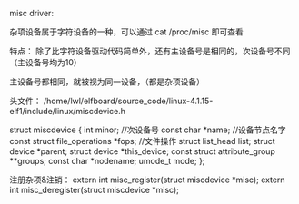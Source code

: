 misc driver:

杂项设备属于字符设备的一种，可以通过 cat /proc/misc  即可查看

特点： 除了比字符设备驱动代码简单外，还有主设备号是相同的，次设备号不同（主设备号均为10）

主设备号都相同，就被视为同一设备，（都是杂项设备）

头文件：
/home/lwl/elfboard/source_code/linux-4.1.15-elf1/include/linux/miscdevice.h

struct miscdevice  {
	int minor;    //次设备号
	const char *name;  //设备节点名字
	const struct file_operations *fops;  //文件操作
	struct list_head list;
	struct device *parent;
	struct device *this_device;
	const struct attribute_group **groups;
	const char *nodename;
	umode_t mode;
};

注册杂项&注销：
extern int misc_register(struct miscdevice *misc);
extern int misc_deregister(struct miscdevice *misc);


